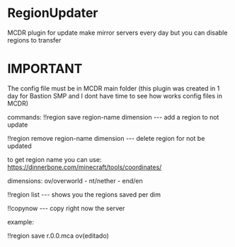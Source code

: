 # RegionUpdater
MCDR plugin for update make mirror servers every day but you can disable regions to transfer

# IMPORTANT
The config file must be in MCDR main folder (this plugin was created in 1 day for Bastion SMP and I dont have time to see how works config files in MCDR)

commands:
!!region save region-name dimension --- add a region to not update

!!region remove region-name dimension --- delete region for not be updated

to get region name you can use: https://dinnerbone.com/minecraft/tools/coordinates/

dimensions: ov/overworld - nt/nether - end/en

!!region list --- shows you the regions saved per dim

!!copynow --- copy right now the server

example:

!!region save r.0.0.mca ov(editado)
